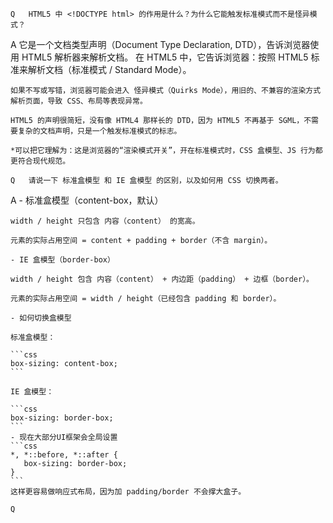 ```
Q   HTML5 中 <!DOCTYPE html> 的作用是什么？为什么它能触发标准模式而不是怪异模式？
```
A   它是一个文档类型声明（Document Type Declaration, DTD），告诉浏览器使用 HTML5 解析器来解析文档。
    在 HTML5 中，它告诉浏览器：按照 HTML5 标准来解析文档（标准模式 / Standard Mode）。

    如果不写或写错，浏览器可能会进入 怪异模式（Quirks Mode），用旧的、不兼容的渲染方式解析页面，导致 CSS、布局等表现异常。

    HTML5 的声明很简短，没有像 HTML4 那样长的 DTD，因为 HTML5 不再基于 SGML，不需要复杂的文档声明，只是一个触发标准模式的标志。

    *可以把它理解为：这是浏览器的“渲染模式开关”，开在标准模式时，CSS 盒模型、JS 行为都更符合现代规范。
```
Q   请说一下 标准盒模型 和 IE 盒模型 的区别，以及如何用 CSS 切换两者。
```
A   - 标准盒模型（content-box，默认）

    width / height 只包含 内容（content） 的宽高。

    元素的实际占用空间 = content + padding + border（不含 margin）。

    - IE 盒模型（border-box）

    width / height 包含 内容（content） + 内边距（padding） + 边框（border）。

    元素的实际占用空间 = width / height（已经包含 padding 和 border）。

    - 如何切换盒模型

    标准盒模型：

    ```css
    box-sizing: content-box;
    ```

    IE 盒模型：

    ```css
    box-sizing: border-box;
    ```
    - 现在大部分UI框架会全局设置
    ```css
    *, *::before, *::after {
       box-sizing: border-box;
    }
    ```
    这样更容易做响应式布局，因为加 padding/border 不会撑大盒子。

```
Q 
```